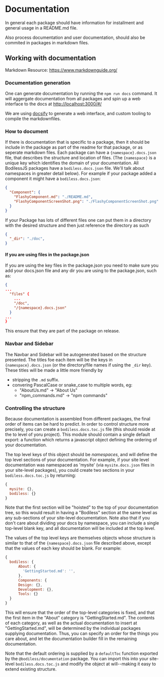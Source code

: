 # Documentation

In general each package should have information for installment and general usage in a README.md file.

Also process documentation and user documentation, should also be commited in packages in markdown files.

## Working with documentation

Markdown Resource: https://www.markdownguide.org/

### Documentation generation

One can generate documentation by running the `npm run docs` command. It will aggergate documentation from all packages and spin up a web interface to the docs at [http://localhost:3000/#/](http://localhost:3000/#/)

We are using [docsify](https://github.com/docsifyjs/docsify/) to generate a web interface, and custom tooling to compile the markdownfiles.

### How to document

If there is documentation that is specific to a package, then it should be include in the package as part of the readme for that package, or as seperate markdown files.
Each package can have a `{namespace}.docs.json` file, that describes the structure and location of files.  (The `{namespace}` is a unique key which identifies the
domain of your documentation. All BodilessJS packages have a
`bodiless.docs.json` file.  We'll talk about namespaces in greater detail below). 
For example if your package added a component it might have a `bodiless.docs.json`:

``` json
{
  "Component": {
    "FlashyComponent.md": "./README.md",
    "FlashyComponentScreenShot.png": "./FlashyComponentScreenShot.png"
  }
}
```

If your Package has lots of different files one can put them in a directory with the desired structure and then just reference the directory as such

``` json
{
  "_dir": "./doc",
}
```

#### If you are using files in the package.json

If you are using the key files in the package.json you need to make sure you add your docs.json file and any dir you are using to the package.json, such as:

``` json
{
...
  "files" {
    ...
    "/doc",
    "/{namespace}.docs.json"
  }
...
}
```

This ensure that they are part of the package on release.

### Navbar and Sidebar

The Navbar and Sidebar will be autogenerated based on the structure presented. The
titles foe each item will be the keys in `{namespace}.docs.json` (or the directory/file
names if using the `_dir` key).  These titles will be made a little more friendly
by
- stripping the `.md` suffix.
- convering PascalCase or snake_case to multiple words, eg:
  - "AboutUs.md" -> "About Us"
  - "npm_commands.md" -> "npm commands"

### Controlling the structure

Because documentation is assembled from different packages, the final order of
items can be hard to predict. In order to control structure more precisely, you
can create a `bodiless.docs.toc.js` file (this should reside at the to level of
yoru project). This module should contain a single default export: a function
which returns a javascript object defining the ordering of your documentation.

The top level keys of this object should be *namespaces*, and will define the
top level sections of your documentation. For example, if your site level
documentation was namespaced as 'mysite' (via `mysite.docs.json` files in your
site-level packages), you could create two sections in your
`bodiless.docs.toc.js` by returning:

```js
{
  mysite: {},
  bodiless: {}
}
```

Note that the first section will be "hoisted" to the top of your documentation
tree, so this would result in having a "Bodiless" section at the same level as
any sub-sections of your site-level documentation.  Note also that if you don't
care about dividing your docs by namespace, you can include a single top-level
blank key, and all documentation will be included at the top level.

The values of the top level keys are themselves objects whose structure is
similar to that of the `{namespace}.docs.json` file described above, except that
the values of each key should be blank. For example:

```js
{
  bodiless: {
	  About: {
	  	'GettingStarted.md': '',
	  },
	  Components: {
	  Design: {},
	  Development: {},
	  Tools: {}
  }
}
```

This will ensure that the order of the top-level categories is fixed, and that
the first item in the "About" category is "GettingStarted.md". The contents of
each category, as well as the actual documentation to insert at
"GettingStarted.md", will be determined by the individual packages supplying
documentation. Thus, you can specify an order for the things you care about, and
let the documentation builder fill in the remaining documentation.

Note that the default ordering is supplied by a `defaultToc` function exported
by the `@bodiless/documentation` package. You can import this into your
site-level `bodiless.docs.toc.js` and modify the object at will--making it easy
to extend existing structure.
